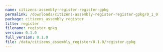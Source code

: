 ```yaml
---
name: citizens-assembly-register-register-gpkg
permalink: /downloads/citizens-assembly-register-register-gpkg/0_1_0
package: citizens_assembly_register
title: register
filename: register.gpkg
version: 0.1.0
full_version: 0.1.0
file: /data/citizens_assembly_register/0.1.0/register.gpkg
---
```


